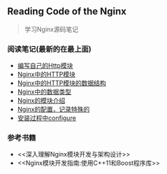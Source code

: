 ## Reading Code of the Nginx

> 学习Nginx源码笔记


### 阅读笔记(最新的在最上面)

* [编写自己的Http模块](20190408_nginx_http_module_dev.md)
* [Nginx中的HTTP模块](20190222_nginx_http_module.md)
* [Nginx中的HTTP模块的数据结构](20190214_nginx_module_struct.md)
* [Nginx中的数据类型](20190212_nginx_data_struct.md)
* [Nginx的模块介绍](20190201_nginx_modules.md)
* [Nginx的配置，记录特殊的](20190201_nginx_conf.md)
* [安装过程中configure](20190131_configure.md)


### 参考书籍

* <<深入理解Nginx模块开发与架构设计>>
* <<Nginx模块开发指南:使用C++11和Boost程序库>>
